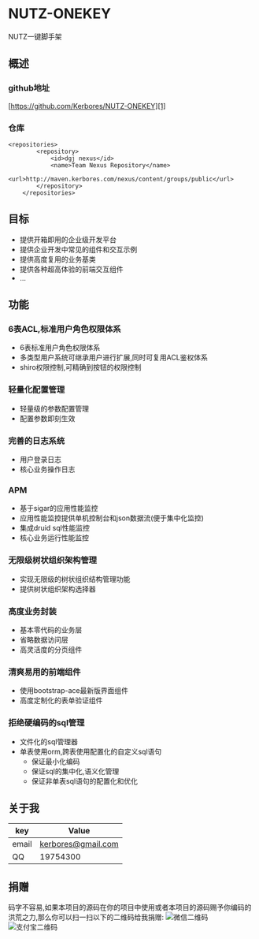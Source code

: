 
# NUTZ-ONEKEY
NUTZ一键脚手架

## 概述

### github地址 
 [https://github.com/Kerbores/NUTZ-ONEKEY][1]
### 仓库
```
<repositories>
		<repository>
			<id>dgj nexus</id>
			<name>Team Nexus Repository</name>
			<url>http://maven.kerbores.com/nexus/content/groups/public</url>
		</repository>
	</repositories>
```
## 目标
- 提供开箱即用的企业级开发平台
- 提供企业开发中常见的组件和交互示例
- 提供高度复用的业务基类
- 提供各种超高体验的前端交互组件
- ...

## 功能

### 6表ACL,标准用户角色权限体系
- 6表标准用户角色权限体系
- 多类型用户系统可继承用户进行扩展,同时可复用ACL鉴权体系
- shiro权限控制,可精确到按钮的权限控制
### 轻量化配置管理
- 轻量级的参数配置管理
- 配置参数即刻生效
### 完善的日志系统
- 用户登录日志
- 核心业务操作日志
### APM
- 基于sigar的应用性能监控
- 应用性能监控提供单机控制台和json数据流(便于集中化监控)
- 集成druid sql性能监控
- 核心业务运行性能监控
### 无限级树状组织架构管理
- 实现无限级的树状组织结构管理功能
- 提供树状组织架构选择器
### 高度业务封装
- 基本零代码的业务层
- 省略数据访问层
- 高灵活度的分页组件
### 清爽易用的前端组件
- 使用bootstrap-ace最新版界面组件
- 高度定制化的表单验证组件
### 拒绝硬编码的sql管理
- 文件化的sql管理器
- 单表使用orm,跨表使用配置化的自定义sql语句
  + 保证最小化编码
  + 保证sql的集中化,语义化管理
  + 保证非单表sql语句的配置化和优化
  
## 关于我
key  | Value
------------- | -------------
email | kerbores@gmail.com
QQ | 19754300

## 捐赠
码字不容易,如果本项目的源码在你的项目中使用或者本项目的源码赐予你编码的洪荒之力,那么你可以扫一扫以下的二维码给我捐赠:
![微信二维码][2]
![支付宝二维码][3]


  [1]: http://git.oschina.net/uploads/qrcode/qrcode_wechat_14675223541030518.png
  [2]: http://git.oschina.net/uploads/qrcode/qrcode_wechat_14675223541030518.png
  [3]: http://git.oschina.net/uploads/qrcode/qrcode_alipay_14675225071030518.png